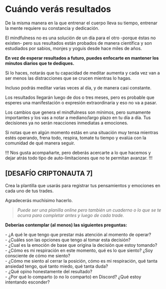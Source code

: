 # Cuándo verás resultados

De la misma manera en la que entrenar el cuerpo lleva su tiempo, entrenar la mente requiere su constancia y dedicación.

El mindfulness no es una solución de un día para el otro -porque éstas no existen- pero sus resultados están probados de manera científica y son estudiados por sabios, monjes y yoguis desde hace miles de años.

**En vez de esperar resultados a futuro, puedes enfocarte en mantener los minutos diarios que te dediques.**

Si lo haces, notarás que tu capacidad de meditar aumenta y cada vez van a ser menos las distracciones que se crucen mientras lo hagas.

Incluso podrás meditar varias veces al día, y de manera casi constante.

Los resultados llegarán luego de dos o tres meses, pero es probable que esperes una manifestación o expresión extraordinaria y eso no va a pasar.

Los cambios que genera el mindfulness son mínimos, pero sumamente importantes y los vas a notar a mediano/largo plazo en tu día a día. Tus decisiones ya no serán reacciones inmediatas a emociones.

Si notas que en algún momento estás en una situación muy tensa mientras estés operando, frena todo, respira, tomate tu tiempo y evalúa con la comunidad de qué manera seguir.

!!! Nos gusta acompañarte, pero deberás acercarte a lo que hacemos y dejar atrás todo tipo de auto-limitaciones que no te permitan avanzar. !!!

## \[DESAFÍO CRIPTONAUTA 7]

Crea la plantilla que usarás para registrar tus pensamientos y emociones en cada uno de tus trades.

Agradecerás muchísimo hacerlo.

> _Puede ser una planilla online pero también un cuaderno o lo que se te ocurra para completar antes y luego de cada trade._

**Deberías contemplar (al menos) las siguientes preguntas:**

\- ¿A qué le que tengo que prestar más atención al momento de operar?\
\- ¿Cuáles son las opciones que tengo al tomar esta decisión?\
\- ¿Cual es la emoción de base que origina la decisión que estoy tomando?\
\- ¿Cómo es mi respiración en este momento, qué es lo que siento? ¿Soy consciente de cómo me siento?\
\- ¿Cómo me siento al cerrar la posición, cómo es mi respiración, qué tanta ansiedad tengo, qué tanto miedo, qué tanta duda?\
\- ¿Qué opino honestamente del resultado?\
\- ¿Por qué lo comparto (o no lo comparto) en Discord? ¿Qué estoy intentando esconder?
